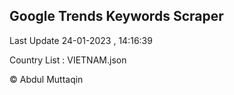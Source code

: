 

## Google Trends Keywords Scraper 
 
Last Update 24-01-2023 , 14:16:39

Country List :
VIETNAM.json



© Abdul Muttaqin 

